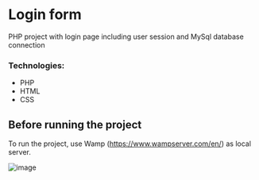 # Login form

PHP project with login page including user session and MySql database connection

### Technologies:
* PHP
* HTML
* CSS

## Before running the project
To run the project, use Wamp (https://www.wampserver.com/en/) as local server.  

![image](https://github.com/ItamaraFerreiraA/login-php/assets/86384151/54c59ffa-fca3-4f69-a8e6-b798ff6f9ce3)

